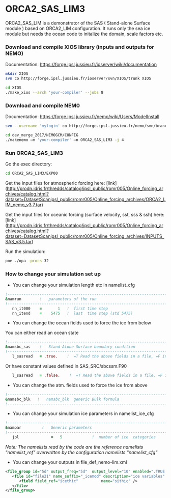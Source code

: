 # ORCA2\_SAS\_LIM3

ORCA2\_SAS\_LIM is a demonstrator of the SAS ( Stand-alone Surface module ) based on ORCA2_LIM configuration. It runs only the sea ice module but needs the ocean code to initalize the domain, scale factors etc.

### Download and compile XIOS library (inputs and outputs for NEMO)  
Documentation: <https://forge.ipsl.jussieu.fr/ioserver/wiki/documentation>  

~~~sh
mkdir XIOS  
svn co ​http://forge.ipsl.jussieu.fr/ioserver/svn/XIOS/trunk XIOS  

cd XIOS  
./make_xios --arch 'your-compiler' --jobs 8
~~~

### Download and compile NEM0
Documentation: <https://forge.ipsl.jussieu.fr/nemo/wiki/Users/ModelInstall> 

~~~sh
svn --username 'mylogin' co http://forge.ipsl.jussieu.fr/nemo/svn/branches/2017/dev_merge_2017

cd dev_merge_2017/NEMOGCM/CONFIG
./makenemo –m 'your-compiler' –n ORCA2_SAS_LIM3 -j 4
~~~

### Run ORCA2\_SAS\_LIM3
Go the exec directory:

~~~sh
cd ORCA2_SAS_LIM3/EXP00
~~~

Get the input files for atmospheric forcing here: [link] (<http://prodn.idris.fr/thredds/catalog/ipsl_public/romr005/Online_forcing_archives/catalog.html?dataset=DatasetScanipsl_public/romr005/Online_forcing_archives/ORCA2_LIM_nemo_v3.7.tar>)  

Get the input files for oceanic forcing (surface velocity, sst, sss & ssh) here: [link] (<http://prodn.idris.fr/thredds/catalog/ipsl_public/romr005/Online_forcing_archives/catalog.html?dataset=DatasetScanipsl_public/romr005/Online_forcing_archives/INPUTS_SAS_v3.5.tar>)  


Run the simulation:  

~~~sh
poe ./opa -procs 32
~~~

### How to change your simulation set up  

* You can change your simulation length etc in namelist\_cfg  

~~~fortran
!-----------------------------------------------------------------------
&namrun        !   parameters of the run
!-----------------------------------------------------------------------
   nn_it000    =       1   !  first time step
   nn_itend    =    5475   !  last  time step (std 5475)
~~~

* You can change the ocean fields used to force the ice from below  

You can either read an ocean state

~~~fortran
!-----------------------------------------------------------------------
&namsbc_sas    !   Stand-Alone Surface boundary condition
!-----------------------------------------------------------------------
   l_sasread   = .true.    !  =T Read the above fields in a file, =F initialize to 0. in sbcssm.F90
~~~

Or have constant values defined in SAS_SRC/sbcssm.F90

~~~fortran
   l_sasread   = .false.    !  =T Read the above fields in a file, =F initialize to 0. in sbcssm.F90
~~~

* You can change the atm. fields used to force the ice from above

~~~fortran
!-----------------------------------------------------------------------
&namsbc_blk   !   namsbc_blk  generic Bulk formula                      (ln_blk =T)
!-----------------------------------------------------------------------
~~~

* You can change your simulation ice parameters in namelist\_ice\_cfg  

~~~fortran
!------------------------------------------------------------------------------
&nampar         !   Generic parameters
!------------------------------------------------------------------------------
   jpl              =   5             !  number of ice  categories
~~~

_Note: The namelists read by the code are the reference namelists "namelist\_ref" overwritten by the configuration namelists "namelist\_cfg"_

* You can change your outputs in file\_def\_nemo-lim.xml  

~~~xml
<file_group id="5d" output_freq="5d"  output_level="10" enabled=".TRUE.">  <!-- 5d files -->
   <file id="file21" name_suffix="_icemod" description="ice variables" enabled=".true." >
      <field field_ref="icethic"          name="sithic" />
   </file>
</file_group>
~~~